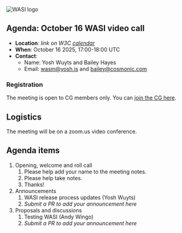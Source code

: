 ![WASI logo](https://raw.githubusercontent.com/WebAssembly/WASI/main/WASI.png)

## Agenda: October 16 WASI video call

- **Location**: *link on W3C [calendar](https://www.w3.org/groups/cg/webassembly/calendar/)*
- **When**: October 16 2025, 17:00-18:00 UTC
- **Contact**:
  - Name: Yosh Wuyts and Bailey Hayes
  - Email: wasm@yosh.is and bailey@cosmonic.com

### Registration

The meeting is open to CG members only. You can [join the CG here](https://www.w3.org/community/webassembly/).

## Logistics

The meeting will be on a zoom.us video conference.

## Agenda items

1. Opening, welcome and roll call
    1. Please help add your name to the meeting notes.
    1. Please help take notes.
    1. Thanks!
1. Announcements
    1. WASI release process updates (Yosh Wuyts)
    1. _Submit a PR to add your announcement here_
1. Proposals and discussions
    1. Testing WASI (Andy Wingo)
    1. _Submit a PR to add your announcement here_
